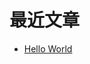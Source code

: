 # 最近文章
<!-- BLOG-POST-LIST:START -->
- [Hello World](https://tale.xiaozi.cc/4a17b156/)
<!-- BLOG-POST-LIST:END -->
